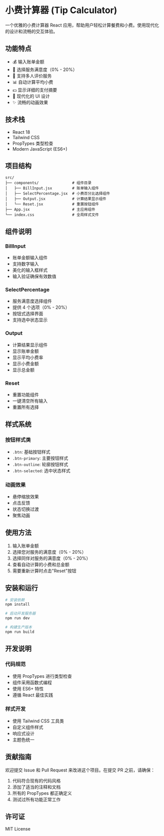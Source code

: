 # 小费计算器 (Tip Calculator)

一个优雅的小费计算器 React 应用，帮助用户轻松计算餐费和小费。使用现代化的设计和流畅的交互体验。

## 功能特点

- 💰 输入账单金额
- 🌟 选择服务满意度（0% - 20%）
- 👥 支持多人评价服务
- 📊 自动计算平均小费
- 💵 显示详细的支付摘要
- 🎨 现代化的 UI 设计
- ✨ 流畅的动画效果

## 技术栈

- React 18
- Tailwind CSS
- PropTypes 类型检查
- Modern JavaScript (ES6+)

## 项目结构

```
src/
├── components/               # 组件目录
│   ├── BillInput.jsx         # 账单输入组件
│   ├── SelectPercentage.jsx  # 小费百分比选择组件
│   ├── Output.jsx            # 计算结果显示组件
│   └── Reset.jsx             # 重置按钮组件
├── App.jsx                   # 主应用组件
└── index.css                 # 全局样式文件
```

## 组件说明

### BillInput

- 账单金额输入组件
- 支持数字输入
- 美化的输入框样式
- 输入验证确保有效数值

### SelectPercentage

- 服务满意度选择组件
- 提供 4 个选项（0% - 20%）
- 按钮式选择界面
- 支持选中状态显示

### Output

- 计算结果显示组件
- 显示账单金额
- 显示平均小费率
- 显示小费金额
- 显示总金额

### Reset

- 重置功能组件
- 一键清空所有输入
- 重置所有选择

## 样式系统

### 按钮样式类

- `.btn`: 基础按钮样式
- `.btn-primary`: 主要按钮样式
- `.btn-outline`: 轮廓按钮样式
- `.btn-selected`: 选中状态样式

### 动画效果

- 悬停缩放效果
- 点击反馈
- 状态切换过渡
- 聚焦动画

## 使用方法

1. 输入账单金额
2. 选择您对服务的满意度（0% - 20%）
3. 选择同伴对服务的满意度（0% - 20%）
4. 查看自动计算的小费和总金额
5. 需要重新计算时点击"Reset"按钮

## 安装和运行

```bash
# 安装依赖
npm install

# 启动开发服务器
npm run dev

# 构建生产版本
npm run build
```

## 开发说明

### 代码规范

- 使用 PropTypes 进行类型检查
- 组件采用函数式编程
- 使用 ES6+ 特性
- 遵循 React 最佳实践

### 样式开发

- 使用 Tailwind CSS 工具类
- 自定义组件样式
- 响应式设计
- 主题色统一

## 贡献指南

欢迎提交 Issue 和 Pull Request 来改进这个项目。在提交 PR 之前，请确保：

1. 代码符合现有的代码风格
2. 添加了适当的注释和文档
3. 所有的 PropTypes 都正确定义
4. 测试过所有功能正常工作

## 许可证

MIT License
